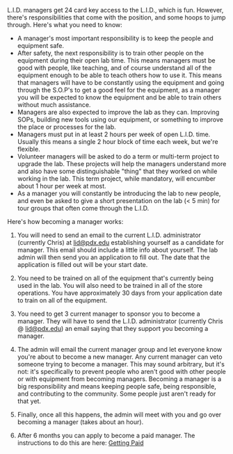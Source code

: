 L.I.D. managers get 24 card key access to the L.I.D., which is fun. However, there's responsibilities that come with the position, and some hoops to jump through. Here's what you need to know:

- A manager's most important responsibility is to keep the people and equipment safe.
- After safety, the next responsibility is to train other people on the equipment during their open lab time. This means managers must be good with people, like teaching, and of course understand all of the equipment enough to be able to teach others how to use it.  This means that managers will have to be constantly using the equipment and going through the S.O.P's to get a good feel for the equipment, as a manager you will be expected to know the equipment and be able to train others without much assistance. 
- Managers are also expected to improve the lab as they can. Improving SOPs, building new tools using our equipment, or something to improve the place or processes for the lab.
- Managers must put in at least 2 hours per week of open L.I.D. time. Usually this means a single 2 hour block of time each week, but we're flexible.
- Volunteer managers will be asked to do a term or multi-term project to upgrade the lab.  These projects will help the managers understand more and also have some distinguishable "thing" that they worked on while working in the lab. This term project, while mandatory, will encumber about 1 hour per week at most.  
- As a manager you will constantly be introducing the lab to new people, and even be asked to give a short presentation on the lab (< 5 min) for tour groups that often come through the L.I.D.

Here's how becoming a manager works:

1. You will need to send an email to the current L.I.D. administrator (currently Chris) at lid@pdx.edu establishing yourself as a candidate for manager.  This email should include a little info about yourself.  The lab admin will then send you an application to fill out.  The date that the application is filled out will be your start date.  

2. You need to be trained on all of the equipment that's currently being used in the lab. You will also need to be trained in all of the store operations. You have approximately 30 days from your application date to train on all of the equipment.  

2. You need to get 3 current manager to sponsor you to become a manager. They will have to send the L.I.D. administrator (currently Chris @ lid@pdx.edu) an email saying that they support you becoming a manager.

3. The admin will email the current manager group and let everyone know you're about to become a new manager. Any current manager can veto someone trying to become a manager. This may sound arbitrary, but it's not: it's specifically to prevent people who aren't good with other people or with equipment from becoming managers. Becoming a manager is a big responsibility and means keeping people safe, being responsible, and contributing to the community. Some people just aren't ready for that yet.

4. Finally, once all this happens, the admin will meet with you and go over becoming a manager (takes about an hour).

5. After 6 months you can apply to become a paid manager.  The instructions to do this are here: [Getting Paid](https://github.com/psu-epl/epl-managers-private/wiki/Getting-paid-as-a-Student-Manager) 
